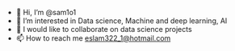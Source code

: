 - 👋 Hi, I’m @sam1o1
- 👀 I’m interested in Data science, Machine and deep learning, AI
- 💞️ I would like to collaborate on data science projects
- 📫 How to reach me eslam322_1@hotmail.com

<!---
sam1o1/sam1o1 is a ✨ special ✨ repository because its `README.md` (this file) appears on your GitHub profile.
You can click the Preview link to take a look at your changes.
--->
